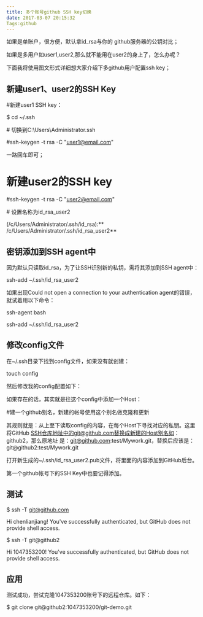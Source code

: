 ```yaml
---
title: 多个账号github SSH key切换
date: 2017-03-07 20:15:32
Tags:github
---
```


如果是单账户，很方便，默认拿id_rsa与你的 github服务器的公钥对比；

如果是多用户如user1,user2,那么就不能用在user2的身上了，怎么办呢？

下面我将使用图文形式详细想大家介绍下多github用户配置ssh key；

## **新建user1、user2的SSH Key**

\#新建user1 SSH key：

$ cd ~/.ssh     

\# 切换到C:\Users\Administrator\.ssh

\#ssh-keygen -t rsa -C "user1@email.com" 

一路回车即可；

 # 新建user2的SSH key

\#ssh-keygen -t rsa -C "user2@email.com"

\# 设置名称为id_rsa_user2

(/c/Users/Administrator/.ssh/id_rsa):** /c/Users/Administrator/.ssh/id_rsa_user2**



## **密钥添加到SSH agent中**

因为默认只读取id_rsa，为了让SSH识别新的私钥，需将其添加到SSH agent中：

ssh-add ~/.ssh/id_rsa_user2

如果出现Could not open a connection to your authentication agent的错误，就试着用以下命令：

ssh-agent bash 

ssh-add ~/.ssh/id_rsa_user2

## **修改config文件**

 在~/.ssh目录下找到config文件，如果没有就创建：

touch config     

然后修改我的config配置如下：

如果存在的话，其实就是往这个config中添加一个Host：

\#建一个github别名，新建的帐号使用这个别名做克隆和更新

其规则就是：从上至下读取config的内容，在每个Host下寻找对应的私钥。这里将GitHub SSH仓库地址中的git@github.com替换成新建的Host别名如：github2，那么原地址 是：git@github.com:test/Mywork.git，替换后应该是：git@github2:test/Mywork.git

打开新生成的~/.ssh/id_rsa_user2.pub文件，将里面的内容添加到GitHub后台。

第一个github帐号下的SSH Key中也要记得添加。



## **测试**

$ ssh -T git@github.com

Hi chenlianjiang! You've successfully authenticated, but GitHub does not provide shell access.

 $ ssh -T git@github2 

Hi 1047353200! You've successfully authenticated, but GitHub does not provide shell access.



## **应用**

测试成功，尝试克隆1047353200账号下的远程仓库。如下：

$ git clone git@github2:1047353200/git-demo.git
